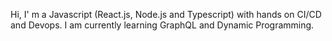 Hi, I' m a Javascript (React.js, Node.js and Typescript) with hands on CI/CD and Devops. I am currently learning GraphQL and Dynamic Programming.
